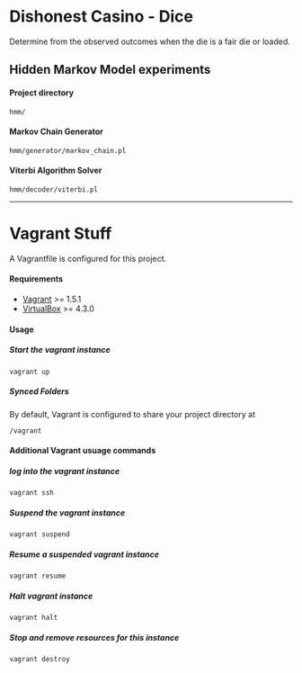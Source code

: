 Dishonest Casino - Dice
=====

Determine from the observed outcomes when the die is a fair die or loaded.


## Hidden Markov Model experiments


#### Project directory
    hmm/

#### Markov Chain Generator
    hmm/generator/markov_chain.pl

#### Viterbi Algorithm Solver
    hmm/decoder/viterbi.pl

---

Vagrant Stuff
=============

A Vagrantfile is configured for this project.

#### Requirements

* [Vagrant](www.vagrantup.com) >= 1.5.1
* [VirtualBox](www.virtualbox.org) >= 4.3.0

#### Usage

##### Start the vagrant instance
    vagrant up

##### Synced Folders
By default, Vagrant is configured to share your project directory at

    /vagrant

#### Additional Vagrant usuage commands

##### log into the vagrant instance
    vagrant ssh

##### Suspend the vagrant instance
    vagrant suspend

##### Resume a suspended vagrant instance
    vagrant resume

##### Halt vagrant instance
    vagrant halt

##### Stop and remove resources for this instance
    vagrant destroy
